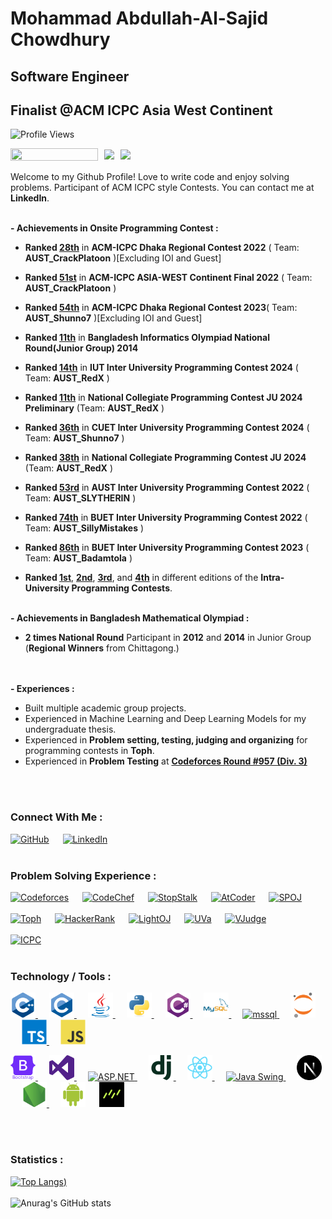 # Mohammad Abdullah-Al-Sajid Chowdhury 
## Software Engineer
## Finalist @ACM ICPC Asia West Continent

![Profile Views](https://komarev.com/ghpvc/?username=SajidAbdullah729&color=orange)

<p align="left" style="display: flex; gap: 10px; align-items: center;">
  <a href="https://codeforces.com/profile/SajidAbdullah" style="display: inline-block;">
    <img src="https://img.shields.io/badge/Codeforces-1613-0000FF?style=for-the-badge&logo=codeforces" width="140" height="20">
  </a>
  <a href="https://www.codechef.com/users/lawliet11235" style="display: inline-block;">
    <img src="https://cp-logo.vercel.app/codechef/lawliet11235?logo=true">
  </a>
  <a href="https://atcoder.jp/users/Lawliet112358" style="display: inline-block;">
    <img src="https://cp-logo.vercel.app/atcoder/Lawliet112358?logo=true">
  </a>
</p>




Welcome to my Github Profile! Love to write code and enjoy solving problems. Participant of ACM ICPC style Contests. You can contact me at **LinkedIn**.
<br></br>

**- Achievements in Onsite Programming Contest :**

* **Ranked [28th](https://web.archive.org/web/20230531214941/https://algo.codemarshal.org/contests/dhaka-22/standings)** in **ACM-ICPC Dhaka Regional Contest 2022** ( Team: **AUST_CrackPlatoon** )[Excluding IOI and Guest]
* **Ranked [51st](https://icpc.global/regionals/finder/ICPCKolkataKanpur-2023/standings)** in **ACM-ICPC ASIA-WEST Continent Final 2022** ( Team: **AUST_CrackPlatoon** )
* **Ranked [54th](https://icpc.global/regionals/finder/Dhaka-2024/standings)**  in **ACM-ICPC Dhaka Regional Contest 2023**( Team: **AUST_Shunno7** )[Excluding IOI and Guest]

* **Ranked [11th](https://web.archive.org/web/20230405143627/https://algo.codemarshal.org/contests/bio-nr-2014-j)** in **Bangladesh Informatics Olympiad National Round(Junior Group) 2014**
* **Ranked [14th](https://toph.co/c/iut-11th-national-ict-fest-2024/standings)** in **IUT Inter University Programming Contest 2024** ( Team: **AUST_RedX** )
* **Ranked [11th](https://bapsoj.org/contests/ncpc-preliminary-ju-2023/standings)** in **National Collegiate Programming Contest JU 2024 Preliminary** (Team: **AUST_RedX** )  
* **Ranked [36th](https://toph.co/c/cuet-inter-university-codestorm-1-0/standings)** in **CUET Inter University Programming Contest 2024** ( Team: **AUST_Shunno7** ) 
* **Ranked [38th](https://bapsoj.org/contests/ncpc-onsite-2023-hosted-by-ju/standings)** in **National Collegiate Programming Contest JU 2024** (Team: **AUST_RedX** )
* **Ranked [53rd](https://web.archive.org/web/20221201173754/https://algo.codemarshal.org/contests/aust-2022/standings)** in **AUST Inter University Programming Contest 2022** ( Team: **AUST_SLYTHERIN** )   
* **Ranked [74th](https://toph.co/c/buet-inter-university-2022/standings)** in **BUET Inter University Programming Contest 2022** ( Team: **AUST_SillyMistakes** )
* **Ranked [86th](https://toph.co/c/buet-inter-university-2023/standings)** in **BUET Inter University Programming Contest 2023** ( Team: **AUST_Badamtola** ) 

* **Ranked [1st](https://toph.co/contests/training/g2jtqtr/standings)**, **[2nd](https://toph.co/contests/training/6p8qhfa/standings)**, **[3rd](https://toph.co/contests/training/ah224ff/standings)**, and **[4th](https://toph.co/contests/training/wph37wb/standings)** in different editions of the **Intra-University Programming Contests**.
<br></br>

**- Achievements in Bangladesh Mathematical Olympiad :**

* **2 times National Round** Participant in **2012** and **2014** in Junior Group (**Regional Winners** from Chittagong.)   
<br></br>

**- Experiences :**

* Built multiple academic group projects.  
* Experienced in Machine Learning and Deep Learning Models for my undergraduate thesis.   
* Experienced in **Problem setting, testing, judging and organizing** for programming contests in **Toph**.
* Experienced in **Problem Testing** at  **[Codeforces Round #957 (Div. 3)](https://codeforces.com/blog/entry/131368)**

<br></br>
### Connect With Me :


[![GitHub](https://img.shields.io/badge/GitHub-181717?style=for-the-badge&logo=github&logoColor=white)](https://github.com/SajidAbdullah729)
&emsp;
[![LinkedIn](https://img.shields.io/badge/LinkedIn-0A66C2?style=for-the-badge&logo=linkedin&logoColor=white)](https://www.linkedin.com/in/mohammad-abdullah-al-sajid-chowdhury-software-engineer)
<br></br>
### Problem Solving Experience :


[![Codeforces](https://img.shields.io/badge/Codeforces-1F8ACB?style=for-the-badge&logo=codeforces&logoColor=white)](https://codeforces.com/profile/SajidAbdullah) 
&emsp;
[![CodeChef](https://img.shields.io/badge/CodeChef-5B4638?style=for-the-badge&logo=codechef&logoColor=white)](https://www.codechef.com/users/lawliet11235)
&emsp;
[![StopStalk](https://img.shields.io/badge/StopStalk-800000?style=for-the-badge&logo=stopstalk&logoColor=white)](https://www.stopstalk.com/user/profile/SajidAbdullah)
&emsp;
[![AtCoder](https://img.shields.io/badge/AtCoder-1E90FF?style=for-the-badge&logo=atcoder&logoColor=white)](https://atcoder.jp/users/Lawliet112358)
&emsp;
[![SPOJ](https://img.shields.io/badge/SPOJ-0C0C0C?style=for-the-badge&logo=spoj&logoColor=white)](https://www.spoj.com/users/lawliet112358)
 <br></br>
[![Toph](https://img.shields.io/badge/Toph-FF5722?style=for-the-badge&logo=toph&logoColor=white)](https://toph.co/u/SajidAbdullah)
&emsp;
[![HackerRank](https://img.shields.io/badge/HackerRank-2EC866?style=for-the-badge&logo=hackerrank&logoColor=white)](https://www.hackerrank.com/sajidabdullah729) 
&emsp;
[![LightOJ](https://img.shields.io/badge/LightOJ-AA0000?style=for-the-badge&logo=lightoj&logoColor=white)](https://lightoj.com/user/sajidabdullah)
&emsp;
[![UVa](https://img.shields.io/badge/UVa%20Online%20Judge-00599C?style=for-the-badge&logo=uva&logoColor=white)](https://uhunt.onlinejudge.org/id/1075940)
&emsp;
[![VJudge](https://img.shields.io/badge/VJudge-007ACC?style=for-the-badge&logo=vjudge&logoColor=white)](https://vjudge.net/user/Lawliet112358)
<br></br>
[![ICPC](https://img.shields.io/badge/ICPC-1F8ACB?style=for-the-badge&logo=icpc&logoColor=white)](https://icpc.global/ICPCID/O5VOX4CA0KRM)
<br></br>
### Technology / Tools :


<p align="left">
  <a href="https://www.w3schools.com/cpp/" target="_blank" rel="noreferrer"> <img src="https://raw.githubusercontent.com/devicons/devicon/master/icons/cplusplus/cplusplus-original.svg" alt="cplusplus" width="40" height="40"/> </a>
 &emsp;
  <a href="https://www.w3schools.com/c/" target="_blank" rel="noreferrer"> <img src="https://raw.githubusercontent.com/devicons/devicon/master/icons/c/c-original.svg" alt="c" width="40" height="40"/> </a>
  &emsp; 
 <a href="https://www.java.com" target="_blank" rel="noreferrer"> <img src="https://raw.githubusercontent.com/devicons/devicon/master/icons/java/java-original.svg" alt="java" width="40" height="40"/> </a>
  &emsp; 
 <a href="https://www.python.org" target="_blank" rel="noreferrer"> <img src="https://raw.githubusercontent.com/devicons/devicon/master/icons/python/python-original.svg" alt="python" width="40" height="40"/> </a>
  &emsp; 
 <a href="https://www.w3schools.com/cs/" target="_blank" rel="noreferrer"> <img src="https://raw.githubusercontent.com/devicons/devicon/master/icons/csharp/csharp-original.svg" alt="csharp" width="40" height="40"/> </a>
  &emsp; 
 <a href="https://www.mysql.com/" target="_blank" rel="noreferrer"> <img src="https://raw.githubusercontent.com/devicons/devicon/master/icons/mysql/mysql-original-wordmark.svg" alt="mysql" width="40" height="40"/> </a>
  &emsp;
 <a href="https://www.microsoft.com/en-us/sql-server" target="_blank" rel="noreferrer"> <img src="https://www.svgrepo.com/show/303229/microsoft-sql-server-logo.svg" alt="mssql" width="40" height="40"/> </a>
  &emsp;
 <a href="https://jupyter.org/" target="_blank" rel="noreferrer"> <img src="https://raw.githubusercontent.com/devicons/devicon/master/icons/jupyter/jupyter-original.svg" alt="Jupyter Notebook" width="40" height="40"/> </a>
  &emsp;
<a href="https://www.typescriptlang.org/" target="_blank" rel="noreferrer"> 
  <img src="https://raw.githubusercontent.com/devicons/devicon/master/icons/typescript/typescript-original.svg" 
       alt="TypeScript" width="40" height="40"/> 
</a>
 &emsp;
<a href="https://developer.mozilla.org/en-US/docs/Web/JavaScript" target="_blank" rel="noreferrer"> 
  <img src="https://raw.githubusercontent.com/devicons/devicon/master/icons/javascript/javascript-original.svg" 
       alt="JavaScript" width="40" height="40"/> 
</a>
  
 <a href="https://getbootstrap.com" target="_blank" rel="noreferrer"> <img src="https://raw.githubusercontent.com/devicons/devicon/master/icons/bootstrap/bootstrap-plain-wordmark.svg" alt="bootstrap" width="40" height="40"/> </a>
   &emsp;
  <a href="https://code.visualstudio.com/" target="_blank" rel="noreferrer"> <img src="https://raw.githubusercontent.com/devicons/devicon/master/icons/visualstudio/visualstudio-plain.svg" alt="Visual Studio Code" width="40" height="40"/> </a> 
 &emsp;
<a href="https://dotnet.microsoft.com/apps/aspnet" target="_blank" rel="noreferrer">
  <img src="https://upload.wikimedia.org/wikipedia/commons/e/ee/.NET_Core_Logo.svg" 
       alt="ASP.NET" width="40" height="40"/>
</a>
 &emsp;
<a href="https://www.djangoproject.com/" target="_blank" rel="noreferrer"> 
  <img src="https://raw.githubusercontent.com/devicons/devicon/master/icons/django/django-plain.svg" 
       alt="Django" width="40" height="40"/> 
</a>
 &emsp;
<a href="https://reactjs.org/" target="_blank" rel="noreferrer">
  <img src="https://raw.githubusercontent.com/devicons/devicon/master/icons/react/react-original.svg" 
       alt="React" width="40" height="40"/>
</a>
 &emsp;
<a href="https://docs.oracle.com/javase/8/docs/technotes/guides/swing/" target="_blank" rel="noreferrer">
  <img src="https://upload.wikimedia.org/wikipedia/en/3/30/Java_programming_language_logo.svg" 
       alt="Java Swing" width="40" height="40"/>
</a>
 &emsp;
<a href="https://nextjs.org/" target="_blank" rel="noreferrer"> 
  <img src="https://raw.githubusercontent.com/devicons/devicon/master/icons/nextjs/nextjs-original.svg" 
       alt="Next.js" width="40" height="40"/> 
</a>
 &emsp;
<a href="https://nodejs.org/" target="_blank" rel="noreferrer"> 
  <img src="https://raw.githubusercontent.com/devicons/devicon/master/icons/nodejs/nodejs-original.svg" 
       alt="Node.js" width="40" height="40"/> 
</a>
  &emsp;
  <a href="https://developer.android.com/studio" target="_blank" rel="noreferrer">
  <img src="https://raw.githubusercontent.com/devicons/devicon/master/icons/android/android-original.svg" 
       alt="Android Studio" width="40" height="40"/></a>
&emsp;
<a href="https://orm.drizzle.team/" target="_blank" rel="noreferrer">
  <img src="https://github.com/SajidAbdullah729/SajidAbdullah729/blob/main/assets/drizzle.png" alt="Drizzle ORM" width="40" height="40"/>
</a>
</p>



<br></br>
### Statistics :
[![Top Langs](https://github-readme-stats.vercel.app/api/top-langs/?username=SajidAbdullah729&show_icons=true&theme=radical))](https://github.com/anuraghazra/github-readme-stats)
<br></br>
![Anurag's GitHub stats](https://github-readme-stats.vercel.app/api?username=SajidAbdullah729&show_icons=true&theme=radical)












